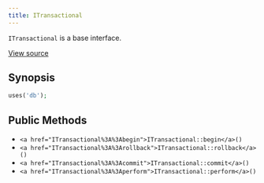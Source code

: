 ```yaml
---
title: ITransactional
---
```


`ITransactional` is a base interface.

<a href="http://github.com/nexgenta/eregansu/blob/master/lib/db.php">View source</a>

## Synopsis

```php
uses('db');
```

## Public Methods

* `<a href="ITransactional%3A%3Abegin">ITransactional::begin</a>()`
* `<a href="ITransactional%3A%3Arollback">ITransactional::rollback</a>()`
* `<a href="ITransactional%3A%3Acommit">ITransactional::commit</a>()`
* `<a href="ITransactional%3A%3Aperform">ITransactional::perform</a>()`

